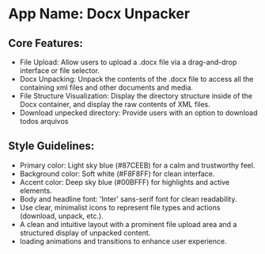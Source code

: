 # **App Name**: Docx Unpacker

## Core Features:

- File Upload: Allow users to upload a .docx file via a drag-and-drop interface or file selector.
- Docx Unpacking: Unpack the contents of the .docx file to access all the containing xml files and other documents and media.
- File Structure Visualization: Display the directory structure inside of the Docx container, and display the raw contents of XML files.
- Download unpecked directory: Provide users with an option to download todos arquivos

## Style Guidelines:

- Primary color: Light sky blue (#87CEEB) for a calm and trustworthy feel.
- Background color: Soft white (#F8F8FF) for clean interface.
- Accent color: Deep sky blue (#00BFFF) for highlights and active elements.
- Body and headline font: 'Inter' sans-serif font for clean readability.
- Use clear, minimalist icons to represent file types and actions (download, unpack, etc.).
- A clean and intuitive layout with a prominent file upload area and a structured display of unpacked content.
- loading animations and transitions to enhance user experience.